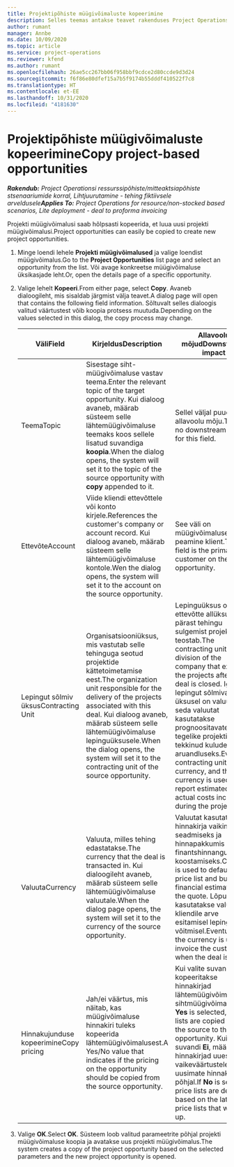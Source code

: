 ```yaml
---
title: Projektipõhiste müügivõimaluste kopeerimine
description: Selles teemas antakse teavet rakenduses Project Operations projektipõhiste müügivõimaluste kopeerimise kohta.
author: rumant
manager: Annbe
ms.date: 10/09/2020
ms.topic: article
ms.service: project-operations
ms.reviewer: kfend
ms.author: rumant
ms.openlocfilehash: 26ae5cc267bb06f958bbf9cdce2d80ccde9d3d24
ms.sourcegitcommit: f6f86e80dfef15a7b5f9174b55dddf410522f7c8
ms.translationtype: HT
ms.contentlocale: et-EE
ms.lasthandoff: 10/31/2020
ms.locfileid: "4181630"
---
```

# <a name="copy-project-based-opportunities"></a><span data-ttu-id="4f3d8-103">Projektipõhiste müügivõimaluste kopeerimine</span><span class="sxs-lookup"><span data-stu-id="4f3d8-103">Copy project-based opportunities</span></span>

<span data-ttu-id="4f3d8-104">_**Rakendub:** Project Operationsi ressurssipõhiste/mitteaktsiapõhiste stsenaariumide korral,  Lihtjuurutamine - tehing fiktiivsele arveldusele_</span><span class="sxs-lookup"><span data-stu-id="4f3d8-104">_**Applies To:** Project Operations for resource/non-stocked based scenarios, Lite deployment - deal to proforma invoicing_</span></span>


<span data-ttu-id="4f3d8-105">Projekti müügivõimalusi saab hõlpsasti kopeerida, et luua uusi projekti müügivõimalusi.</span><span class="sxs-lookup"><span data-stu-id="4f3d8-105">Project opportunities can easily be copied to create new project opportunities.</span></span> 

1. <span data-ttu-id="4f3d8-106">Minge loendi lehele **Projekti müügivõimalused** ja valige loendist müügivõimalus.</span><span class="sxs-lookup"><span data-stu-id="4f3d8-106">Go to the **Project Opportunities** list page and select an opportunity from the list.</span></span> <span data-ttu-id="4f3d8-107">Või avage konkreetse müügivõimaluse üksikasjade leht.</span><span class="sxs-lookup"><span data-stu-id="4f3d8-107">Or, open the details page of a specific opportunity.</span></span> 
2. <span data-ttu-id="4f3d8-108">Valige lehelt **Kopeeri**.</span><span class="sxs-lookup"><span data-stu-id="4f3d8-108">From either page, select **Copy**.</span></span> <span data-ttu-id="4f3d8-109">Avaneb dialoogileht, mis sisaldab järgmist välja teavet.</span><span class="sxs-lookup"><span data-stu-id="4f3d8-109">A dialog page will open that contains the following field information.</span></span> <span data-ttu-id="4f3d8-110">Sõltuvalt selles dialoogis valitud väärtustest võib koopia protsess muutuda.</span><span class="sxs-lookup"><span data-stu-id="4f3d8-110">Depending on the values selected in this dialog, the copy process may change.</span></span>

    | <span data-ttu-id="4f3d8-111">**Väli**</span><span class="sxs-lookup"><span data-stu-id="4f3d8-111">**Field**</span></span> | <span data-ttu-id="4f3d8-112">**Kirjeldus**</span><span class="sxs-lookup"><span data-stu-id="4f3d8-112">**Description**</span></span> | <span data-ttu-id="4f3d8-113">**Allavoolu mõjud**</span><span class="sxs-lookup"><span data-stu-id="4f3d8-113">**Downstream impact**</span></span> |
    | --- | --- | --- |
    | <span data-ttu-id="4f3d8-114">Teema</span><span class="sxs-lookup"><span data-stu-id="4f3d8-114">Topic</span></span> | <span data-ttu-id="4f3d8-115">Sisestage siht-müügivõimaluse vastav teema.</span><span class="sxs-lookup"><span data-stu-id="4f3d8-115">Enter the relevant topic of the target opportunity.</span></span> <span data-ttu-id="4f3d8-116">Kui dialoog avaneb, määrab süsteem selle lähtemüügivõimaluse teemaks koos sellele lisatud suvandiga **koopia**.</span><span class="sxs-lookup"><span data-stu-id="4f3d8-116">When the dialog opens, the system will set it to the topic of the source opportunity with **copy** appended to it.</span></span> | <span data-ttu-id="4f3d8-117">Sellel väljal puudub allavoolu mõju.</span><span class="sxs-lookup"><span data-stu-id="4f3d8-117">There's no downstream impact for this field.</span></span> |
    | <span data-ttu-id="4f3d8-118">Ettevõte</span><span class="sxs-lookup"><span data-stu-id="4f3d8-118">Account</span></span> | <span data-ttu-id="4f3d8-119">Viide kliendi ettevõttele või konto kirjele.</span><span class="sxs-lookup"><span data-stu-id="4f3d8-119">References the customer's company or account record.</span></span> <span data-ttu-id="4f3d8-120">Kui dialoog avaneb, määrab süsteem selle lähtemüügivõimaluse kontole.</span><span class="sxs-lookup"><span data-stu-id="4f3d8-120">Wen the dialog opens, the system will set it to the account on the source opportunity.</span></span> | <span data-ttu-id="4f3d8-121">See väli on müügivõimaluse peamine klient.</span><span class="sxs-lookup"><span data-stu-id="4f3d8-121">This field is the primary customer on the opportunity.</span></span> |
    | <span data-ttu-id="4f3d8-122">Lepingut sõlmiv üksus</span><span class="sxs-lookup"><span data-stu-id="4f3d8-122">Contracting Unit</span></span> | <span data-ttu-id="4f3d8-123">Organisatsiooniüksus, mis vastutab selle tehinguga seotud projektide kättetoimetamise eest.</span><span class="sxs-lookup"><span data-stu-id="4f3d8-123">The organization unit responsible for the delivery of the projects associated with this deal.</span></span> <span data-ttu-id="4f3d8-124">Kui dialoog avaneb, määrab süsteem selle lähtemüügivõimaluse lepinguüksusele.</span><span class="sxs-lookup"><span data-stu-id="4f3d8-124">When the dialog opens, the system will set it to the contracting unit of the source opportunity.</span></span> | <span data-ttu-id="4f3d8-125">Lepinguüksus on ettevõtte allüksus, kes pärast tehingu sulgemist projektid teostab.</span><span class="sxs-lookup"><span data-stu-id="4f3d8-125">The contracting unit is the division of the company that executes the projects after the deal is closed.</span></span> <span data-ttu-id="4f3d8-126">Igal lepingut sõlmival üksusel on valuuta ja seda valuutat kasutatakse prognoositavate ja tegelike projekti käigus tekkinud kulude aruandluseks.</span><span class="sxs-lookup"><span data-stu-id="4f3d8-126">Every contracting unit has a currency, and this currency is used to report estimated and actual costs incurred during the project.</span></span> |
    | <span data-ttu-id="4f3d8-127">Valuuta</span><span class="sxs-lookup"><span data-stu-id="4f3d8-127">Currency</span></span> | <span data-ttu-id="4f3d8-128">Valuuta, milles tehing edastatakse.</span><span class="sxs-lookup"><span data-stu-id="4f3d8-128">The currency that the deal is transacted in.</span></span> <span data-ttu-id="4f3d8-129">Kui dialoogileht avaneb, määrab süsteem selle lähtemüügivõimaluse valuutale.</span><span class="sxs-lookup"><span data-stu-id="4f3d8-129">When the dialog page opens, the system will set it to the currency of the source opportunity.</span></span> | <span data-ttu-id="4f3d8-130">Valuutat kasutatakse hinnakirja vaikimisi seadmiseks ja hinnapakkumis finantshinnangute koostamiseks.</span><span class="sxs-lookup"><span data-stu-id="4f3d8-130">Currency is used to default a price list and build financial estimates on the quote.</span></span> <span data-ttu-id="4f3d8-131">Lõpuks kasutatakse valuutat kliendile arve esitamisel lepingu võitmisel.</span><span class="sxs-lookup"><span data-stu-id="4f3d8-131">Eventually, the currency is used to invoice the customer when the deal is won.</span></span> |
    | <span data-ttu-id="4f3d8-132">Hinnakujunduse kopeerimine</span><span class="sxs-lookup"><span data-stu-id="4f3d8-132">Copy pricing</span></span> | <span data-ttu-id="4f3d8-133">Jah/ei väärtus, mis näitab, kas müügivõimaluse hinnakiri tuleks kopeerida lähtemüügivõimalusest.</span><span class="sxs-lookup"><span data-stu-id="4f3d8-133">A Yes/No value that indicates if the pricing on the opportunity should be copied from the source opportunity.</span></span> | <span data-ttu-id="4f3d8-134">Kui valite suvandi **Jah**, kopeeritakse hinnakirjad lähtemüügivõimalusest sihtmüügivõimalusele.</span><span class="sxs-lookup"><span data-stu-id="4f3d8-134">If **Yes** is selected, price lists are copied from the source to the target opportunity.</span></span> <span data-ttu-id="4f3d8-135">Kui valite suvandi **Ei**, määratakse hinnakirjad uuesti vaikeväärtustele uusimate hinnakirjade põhjal.</span><span class="sxs-lookup"><span data-stu-id="4f3d8-135">If **No** is selected, price lists are defaulted based on the latest price lists that were set up.</span></span> |

3. <span data-ttu-id="4f3d8-136">Valige **OK**.</span><span class="sxs-lookup"><span data-stu-id="4f3d8-136">Select **OK**.</span></span> <span data-ttu-id="4f3d8-137">Süsteem loob valitud parameetrite põhjal projekti müügivõimaluse koopia ja avatakse uus projekti müügivõimalus.</span><span class="sxs-lookup"><span data-stu-id="4f3d8-137">The system creates a copy of the project opportunity based on the selected parameters and the new project opportunity is opened.</span></span>
